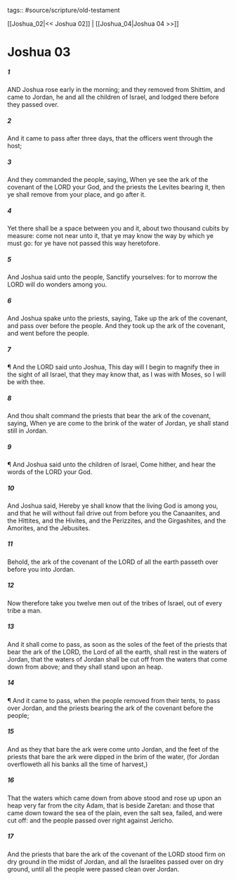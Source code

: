 tags:: #source/scripture/old-testament

[[Joshua_02|<< Joshua 02]] | [[Joshua_04|Joshua 04 >>]]

# Joshua 03

##### 1

AND Joshua rose early in the morning; and they removed from Shittim, and came to Jordan, he and all the children of Israel, and lodged there before they passed over.

##### 2

And it came to pass after three days, that the officers went through the host;

##### 3

And they commanded the people, saying, When ye see the ark of the covenant of the LORD your God, and the priests the Levites bearing it, then ye shall remove from your place, and go after it.

##### 4

Yet there shall be a space between you and it, about two thousand cubits by measure: come not near unto it, that ye may know the way by which ye must go: for ye have not passed this way heretofore.

##### 5

And Joshua said unto the people, Sanctify yourselves: for to morrow the LORD will do wonders among you.

##### 6

And Joshua spake unto the priests, saying, Take up the ark of the covenant, and pass over before the people. And they took up the ark of the covenant, and went before the people.

##### 7

¶ And the LORD said unto Joshua, This day will I begin to magnify thee in the sight of all Israel, that they may know that, as I was with Moses, so I will be with thee.

##### 8

And thou shalt command the priests that bear the ark of the covenant, saying, When ye are come to the brink of the water of Jordan, ye shall stand still in Jordan.

##### 9

¶ And Joshua said unto the children of Israel, Come hither, and hear the words of the LORD your God.

##### 10

And Joshua said, Hereby ye shall know that the living God is among you, and that he will without fail drive out from before you the Canaanites, and the Hittites, and the Hivites, and the Perizzites, and the Girgashites, and the Amorites, and the Jebusites.

##### 11

Behold, the ark of the covenant of the LORD of all the earth passeth over before you into Jordan.

##### 12

Now therefore take you twelve men out of the tribes of Israel, out of every tribe a man.

##### 13

And it shall come to pass, as soon as the soles of the feet of the priests that bear the ark of the LORD, the Lord of all the earth, shall rest in the waters of Jordan, that the waters of Jordan shall be cut off from the waters that come down from above; and they shall stand upon an heap.

##### 14

¶ And it came to pass, when the people removed from their tents, to pass over Jordan, and the priests bearing the ark of the covenant before the people;

##### 15

And as they that bare the ark were come unto Jordan, and the feet of the priests that bare the ark were dipped in the brim of the water, (for Jordan overfloweth all his banks all the time of harvest,)

##### 16

That the waters which came down from above stood and rose up upon an heap very far from the city Adam, that is beside Zaretan: and those that came down toward the sea of the plain, even the salt sea, failed, and were cut off: and the people passed over right against Jericho.

##### 17

And the priests that bare the ark of the covenant of the LORD stood firm on dry ground in the midst of Jordan, and all the Israelites passed over on dry ground, until all the people were passed clean over Jordan.
